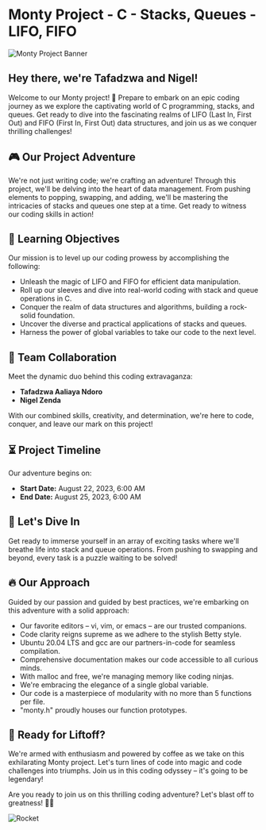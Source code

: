 # Monty Project - C - Stacks, Queues - LIFO, FIFO

![Monty Project Banner](https://your-image-url.com)

## Hey there, we're Tafadzwa and Nigel!

Welcome to our Monty project! 🚀 Prepare to embark on an epic coding journey as we explore the captivating world of C programming, stacks, and queues. Get ready to dive into the fascinating realms of LIFO (Last In, First Out) and FIFO (First In, First Out) data structures, and join us as we conquer thrilling challenges!

## 🎮 Our Project Adventure

We're not just writing code; we're crafting an adventure! Through this project, we'll be delving into the heart of data management. From pushing elements to popping, swapping, and adding, we'll be mastering the intricacies of stacks and queues one step at a time. Get ready to witness our coding skills in action!

## 🧠 Learning Objectives

Our mission is to level up our coding prowess by accomplishing the following:
- Unleash the magic of LIFO and FIFO for efficient data manipulation.
- Roll up our sleeves and dive into real-world coding with stack and queue operations in C.
- Conquer the realm of data structures and algorithms, building a rock-solid foundation.
- Uncover the diverse and practical applications of stacks and queues.
- Harness the power of global variables to take our code to the next level.

## 👥 Team Collaboration

Meet the dynamic duo behind this coding extravaganza:
- **Tafadzwa Aaliaya Ndoro**
- **Nigel Zenda**

With our combined skills, creativity, and determination, we're here to code, conquer, and leave our mark on this project!

## ⏳ Project Timeline

Our adventure begins on:
- **Start Date:** August 22, 2023, 6:00 AM
- **End Date:** August 25, 2023, 6:00 AM

## 🚀 Let's Dive In

Get ready to immerse yourself in an array of exciting tasks where we'll breathe life into stack and queue operations. From pushing to swapping and beyond, every task is a puzzle waiting to be solved!

## 🔥 Our Approach

Guided by our passion and guided by best practices, we're embarking on this adventure with a solid approach:
- Our favorite editors – vi, vim, or emacs – are our trusted companions.
- Code clarity reigns supreme as we adhere to the stylish Betty style.
- Ubuntu 20.04 LTS and gcc are our partners-in-code for seamless compilation.
- Comprehensive documentation makes our code accessible to all curious minds.
- With malloc and free, we're managing memory like coding ninjas.
- We're embracing the elegance of a single global variable.
- Our code is a masterpiece of modularity with no more than 5 functions per file.
- "monty.h" proudly houses our function prototypes.

## 🌟 Ready for Liftoff?

We're armed with enthusiasm and powered by coffee as we take on this exhilarating Monty project. Let's turn lines of code into magic and code challenges into triumphs. Join us in this coding odyssey – it's going to be legendary!

Are you ready to join us on this thrilling coding adventure? Let's blast off to greatness! 🚀🔥

![Rocket](https://your-rocket-image-url.com)

